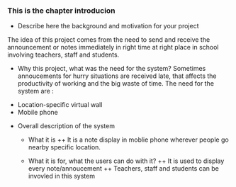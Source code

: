 ### This is the chapter introducion

* Describe here the background and motivation for your project

 The idea of this project comes from the need to send and receive the announcement or notes immediately in right time at right place in school involving teachers, staff and students.

* Why this project, what was the need for the system?
Sometimes annoucements for hurry situations are received late, that affects the productivity of working and the big waste of time. The need for the system are :
 +  Location-specific virtual wall
 +  Mobile phone 

* Overall description of the system
  * What it is
   ++ It is a note display in moblie phone wherever people go nearby specific location.
  
  * What it is for, what the users can do with it?
   ++ It is used to display every note/annoucement
   ++ Teachers, staff and students can be invovled in this system
   

